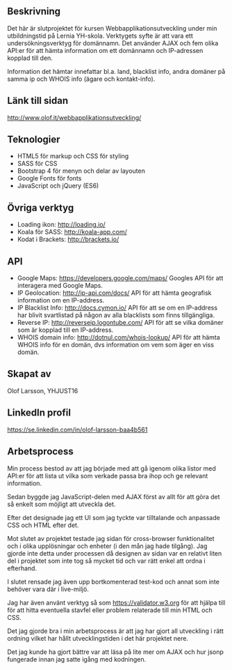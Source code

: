 Beskrivning
---------------------------------------------------
Det här är slutprojektet för kursen Webbapplikationsutveckling under min utbildningstid på Lernia YH-skola.
Verktygets syfte är att vara ett undersökningsverktyg för domännamn. Det använder AJAX och fem olika API:er för att hämta information om ett domännamn och IP-adressen kopplad till den.

Information det hämtar innefattar bl.a. land, blacklist info, andra domäner på samma ip och WHOIS info (ägare och kontakt-info).

Länk till sidan
---------------------------------------------------
http://www.olof.it/webbapplikationsutveckling/

Teknologier
---------------------------------------------------
 - HTML5 för markup och CSS för styling
 - SASS för CSS
 - Bootstrap 4 för menyn och delar av layouten
 - Google Fonts för fonts
 - JavaScript och jQuery (ES6)
 
Övriga verktyg
---------------------------------------------------
 - Loading ikon: http://loading.io/
 - Koala för SASS: http://koala-app.com/
 - Kodat i Brackets: http://brackets.io/
 
API
---------------------------------------------------
 - Google Maps: https://developers.google.com/maps/
   Googles API för att interagera med Google Maps.
 - IP Geolocation: http://ip-api.com/docs/
   API för att hämta geografisk information om en IP-address.
 - IP Blacklist Info: http://docs.cymon.io/
   API för att se om en IP-address har blivit svartlistad på någon av alla blacklists som finns tillgängliga.
 - Reverse IP: http://reverseip.logontube.com/
   API för att se vilka domäner som är kopplad till en IP-address.
 - WHOIS domain info: http://dotnul.com/whois-lookup/
   API för att hämta WHOIS info för en domän, dvs information om vem som äger en viss domän.

Skapat av
---------------------------------------------------
Olof Larsson, YHJUST16

LinkedIn profil
---------------------------------------------------
https://se.linkedin.com/in/olof-larsson-baa4b561

Arbetsprocess
---------------------------------------------------
Min process bestod av att jag började med att gå igenom olika listor med API:er för att lista ut vilka som verkade passa bra ihop och ge relevant information.

Sedan byggde jag JavaScript-delen med AJAX först av allt för att göra det så enkelt som möjligt att utveckla det.

Efter det designade jag ett UI som jag tyckte var tilltalande och anpassade CSS och HTML efter det.

Mot slutet av projektet testade jag sidan för cross-browser funktionalitet och i olika upplösningar och enheter (i den mån jag hade tilgång). Jag gjorde inte detta under processen då designen av sidan var en relativt liten del i projektet som inte tog så mycket tid och var rätt enkel att ordna i efterhand.

I slutet rensade jag även upp bortkomenterad test-kod och annat som inte behöver vara där i live-miljö.

Jag har även använt verktyg så som https://validator.w3.org för att hjälpa till för att hitta eventuella stavfel eller problem relaterade till min HTML och CSS.

Det jag gjorde bra i min arbetsprocess är att jag har gjort all utveckling i rätt ordning vilket har hållt utvecklingstiden i det här projektet nere.

Det jag kunde ha gjort bättre var att läsa på lite mer om AJAX och hur jsonp fungerade innan jag satte igång med kodningen.